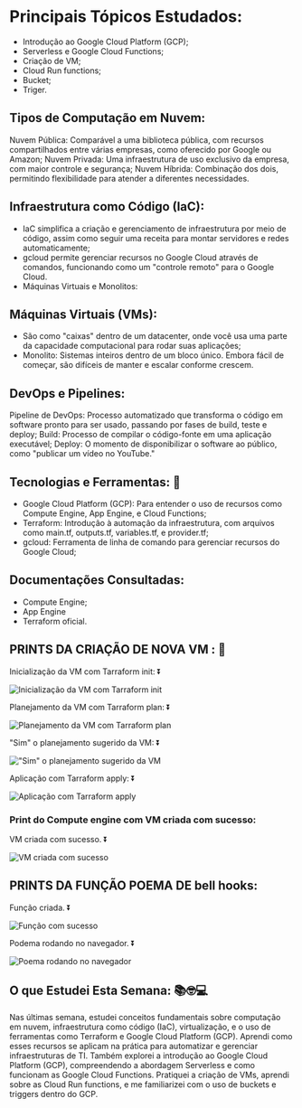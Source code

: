 
# Principais Tópicos Estudados:
- Introdução ao Google Cloud Platform (GCP);
- Serverless e Google Cloud Functions;
- Criação de VM;
- Cloud Run functions;
- Bucket;
- Triger.

## Tipos de Computação em Nuvem:

Nuvem Pública: Comparável a uma biblioteca pública, com recursos compartilhados entre várias empresas, como oferecido por Google ou Amazon;
Nuvem Privada: Uma infraestrutura de uso exclusivo da empresa, com maior controle e segurança;
Nuvem Híbrida: Combinação dos dois, permitindo flexibilidade para atender a diferentes necessidades.

## Infraestrutura como Código (IaC):
- IaC simplifica a criação e gerenciamento de infraestrutura por meio de código, assim como seguir uma receita para montar servidores e redes automaticamente;
- gcloud permite gerenciar recursos no Google Cloud através de comandos, funcionando como um "controle remoto" para o Google Cloud.
- Máquinas Virtuais e Monolitos:

## Máquinas Virtuais (VMs): 
- São como "caixas" dentro de um datacenter, onde você usa uma parte da capacidade computacional para rodar suas aplicações;
- Monolito: Sistemas inteiros dentro de um bloco único. Embora fácil de começar, são difíceis de manter e escalar conforme crescem.

## DevOps e Pipelines:
Pipeline de DevOps: 
Processo automatizado que transforma o código em software pronto para ser usado, passando por fases de build, teste e deploy;
Build: Processo de compilar o código-fonte em uma aplicação executável;
Deploy: O momento de disponibilizar o software ao público, como "publicar um vídeo no YouTube."

## Tecnologias e Ferramentas: 🚀
- Google Cloud Platform (GCP): Para entender o uso de recursos como Compute Engine, App Engine, e Cloud Functions;
- Terraform: Introdução à automação da infraestrutura, com arquivos como main.tf, outputs.tf, variables.tf, e provider.tf;
- gcloud: Ferramenta de linha de comando para gerenciar recursos do Google Cloud;

## Documentações Consultadas:
- Compute Engine;
- App Engine
- Terraform oficial.


## PRINTS DA CRIAÇÃO DE NOVA VM : 🧪

Inicialização da VM com Tarraform init: ⏬

![Inicialização da VM com Tarraform init](./assets/terraform-init.jpg)
       

 Planejamento da VM com Tarraform plan: ⏬

![Planejamento da VM com Tarraform plan](./assets/terraform-plan.jpg)

        
"Sim" o planejamento sugerido da VM: ⏬

!["Sim" o planejamento sugerido da VM](./assets/Terraform-yes-to-apply.jpg)

 Aplicação com Tarraform apply: ⏬

![Aplicação com Tarraform apply](./assets/terraform-apply.jpg)



### Print do Compute engine com VM criada com sucesso:
VM  criada com sucesso. ⏬

![VM criada com sucesso](./assets/vm-created.jpg)



## PRINTS DA FUNÇÃO POEMA DE bell hooks:  

Função criada. ⏬

![Função com sucesso](./assets/function-created_1.jpg)

Podema rodando no navegador. ⏬

![Poema rodando no navegador](./assets/browser_bellhooks_poetry.jpg)


## O que Estudei Esta Semana:  📚🤓💻
Nas últimas semana, estudei conceitos fundamentais sobre computação em nuvem, infraestrutura como código (IaC), virtualização, e o uso de ferramentas como Terraform e Google Cloud Platform (GCP). Aprendi como esses recursos se aplicam na prática para automatizar e gerenciar infraestruturas de TI. Também explorei a introdução ao Google Cloud Platform (GCP), compreendendo a abordagem Serverless e como funcionam as Google Cloud Functions. Pratiquei a criação de VMs, aprendi sobre as Cloud Run functions, e me familiarizei com o uso de buckets e triggers dentro do GCP.

